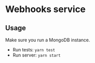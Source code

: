
# Webhooks service

## Usage

Make sure you run a MongoDB instance.

- Run tests: `yarn test`
- Run server: `yarn start`
